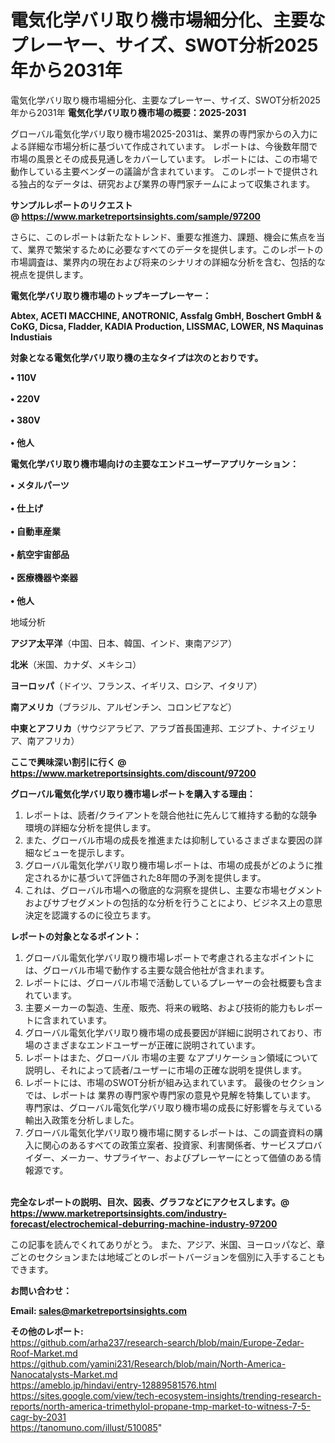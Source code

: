 # 電気化学バリ取り機市場細分化、主要なプレーヤー、サイズ、SWOT分析2025年から2031年
電気化学バリ取り機市場細分化、主要なプレーヤー、サイズ、SWOT分析2025年から2031年
<strong><b>電気化学バリ取り機市場の概要：2025-2031</b></strong>

グローバル電気化学バリ取り機市場2025-2031は、業界の専門家からの入力による詳細な市場分析に基づいて作成されています。 レポートは、今後数年間で市場の風景とその成長見通しをカバーしています。 レポートには、この市場で動作している主要ベンダーの議論が含まれています。 このレポートで提供される独占的なデータは、研究および業界の専門家チームによって収集されます。

<strong>サンプルレポートのリクエスト @ <a href=https://www.marketreportsinsights.com/sample/97200>https://www.marketreportsinsights.com/sample/97200</a></strong>

さらに、このレポートは新たなトレンド、重要な推進力、課題、機会に焦点を当て、業界で繁栄するために必要なすべてのデータを提供します。このレポートの市場調査は、業界内の現在および将来のシナリオの詳細な分析を含む、包括的な視点を提供します。

<strong>電気化学バリ取り機市場のトップキープレーヤー：</strong>

<strong>Abtex, ACETI MACCHINE, ANOTRONIC, Assfalg GmbH, Boschert GmbH & CoKG, Dicsa, Fladder, KADIA Production, LISSMAC, LOWER, NS Maquinas Industiais</strong>

<strong><b>対象となる電気化学バリ取り機の主なタイプは次のとおりです。</b></strong>

<strong>• 110V<br><br>• 220V<br><br>• 380V<br><br>• 他人</strong>

<strong><b>電気化学バリ取り機市場向けの主要なエンドユーザーアプリケーション：</b></strong>

<strong>• メタルパーツ<br><br>• 仕上げ<br><br>• 自動車産業<br><br>• 航空宇宙部品<br><br>• 医療機器や楽器<br><br>• 他人</strong>

 地域分析

<strong><b>アジア太平洋</b></strong>（中国、日本、韓国、インド、東南アジア）

<strong><b>北米</b></strong>（米国、カナダ、メキシコ）

<strong><b>ヨーロッパ</b></strong>（ドイツ、フランス、イギリス、ロシア、イタリア）

<strong><b>南アメリカ</b></strong>（ブラジル、アルゼンチン、コロンビアなど）

<strong><b>中東とアフリカ</b></strong>（サウジアラビア、アラブ首長国連邦、エジプト、ナイジェリア、南アフリカ）

<strong>ここで興味深い割引に行く @ <a href=https://www.marketreportsinsights.com/discount/97200>https://www.marketreportsinsights.com/discount/97200</a></strong>

<strong><b>グローバル電気化学バリ取り機市場レポートを購入する理由：</b></strong>
<ol>
  <li>レポートは、読者/クライアントを競合他社に先んじて維持する動的な競争環境の詳細な分析を提供します。</li>
  <li>また、グローバル市場の成長を推進または抑制しているさまざまな要因の詳細なビューを提示します。</li>
  <li>グローバル電気化学バリ取り機市場レポートは、市場の成長がどのように推定されるかに基づいて評価された8年間の予測を提供します。</li>
  <li>これは、グローバル市場への徹底的な洞察を提供し、主要な市場セグメントおよびサブセグメントの包括的な分析を行うことにより、ビジネス上の意思決定を認識するのに役立ちます。</li>
</ol>
<strong><b>レポートの対象となるポイント：</b></strong>
<ol>
  <li>グローバル電気化学バリ取り機市場レポートで考慮される主なポイントには、グローバル市場で動作する主要な競合他社が含まれます。</li>
  <li>レポートには、グローバル市場で活動しているプレーヤーの会社概要も含まれています。</li>
  <li>主要メーカーの製造、生産、販売、将来の戦略、および技術的能力もレポートに含まれています。</li>
  <li>グローバル電気化学バリ取り機市場の成長要因が詳細に説明されており、市場のさまざまなエンドユーザーが正確に説明されています。</li>
  <li>レポートはまた、グローバル 市場の主要 なアプリケーション領域について説明し、それによって読者/ユーザーに市場の正確な説明を提供します。</li>
  <li>レポートには、市場のSWOT分析が組み込まれています。 最後のセクションでは、レポートは 業界の専門家や専門家の意見や見解を特集しています。 専門家は、グローバル電気化学バリ取り機市場の成長に好影響を与えている輸出入政策を分析しました。</li>
  <li>グローバル電気化学バリ取り機市場に関するレポートは、この調査資料の購入に関心のあるすべての政策立案者、投資家、利害関係者、サービスプロバイダー、メーカー、サプライヤー、およびプレーヤーにとって価値のある情報源です。</li>
</ol><br>
<strong>完全なレポートの説明、目次、図表、グラフなどにアクセスします。@ <a href=https://www.marketreportsinsights.com/industry-forecast/electrochemical-deburring-machine-industry-97200>https://www.marketreportsinsights.com/industry-forecast/electrochemical-deburring-machine-industry-97200</a></strong>

この記事を読んでくれてありがとう。 また、アジア、米国、ヨーロッパなど、章ごとのセクションまたは地域ごとのレポートバージョンを個別に入手することもできます。

<strong><b>お問い合わせ：</b></strong>

<strong>Email: </strong><a href=mailto:sales@marketreportsinsights.com><strong>sales@marketreportsinsights.com</strong></a>

<strong>その他のレポート:</strong>
<br>
<a href=https://github.com/arha237/research-search/blob/main/Europe-Zedar-Roof-Market.md>https://github.com/arha237/research-search/blob/main/Europe-Zedar-Roof-Market.md</a>
<br>
<a href=https://github.com/yamini231/Research/blob/main/North-America-Nanocatalysts-Market.md>https://github.com/yamini231/Research/blob/main/North-America-Nanocatalysts-Market.md</a>
<br>
<a href=https://ameblo.jp/hindavi/entry-12889581576.html>https://ameblo.jp/hindavi/entry-12889581576.html</a>
<br>
<a href=https://sites.google.com/view/tech-ecosystem-insights/trending-research-reports/north-america-trimethylol-propane-tmp-market-to-witness-7-5-cagr-by-2031>https://sites.google.com/view/tech-ecosystem-insights/trending-research-reports/north-america-trimethylol-propane-tmp-market-to-witness-7-5-cagr-by-2031</a>
<br>
<a href=https://tanomuno.com/illust/510085>https://tanomuno.com/illust/510085</a>"
